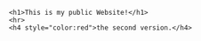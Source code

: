 <!DOCTYPE html>
<html>
<head>
    <title>My new Web Page!</title>
</head>
<body>

     <h1>This is my public Website!</h1>
     <hr>
     <h4 style="color:red">the second version.</h4>

</body> 
</html>
